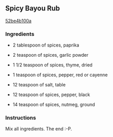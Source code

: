 ## Spicy Bayou Rub

[52be4b100a](http://www.food.com/recipe/spicy-bayou-rub-240286)

### Ingredients

 - 2 tablespoon of spices, paprika

 - 2 teaspoon of spices, garlic powder

 - 1 1/2 teaspoon of spices, thyme, dried

 - 1 teaspoon of spices, pepper, red or cayenne

 - 12 teaspoon of salt, table

 - 12 teaspoon of spices, pepper, black

 - 14 teaspoon of spices, nutmeg, ground

### Instructions

Mix all ingredients. The end :-P.